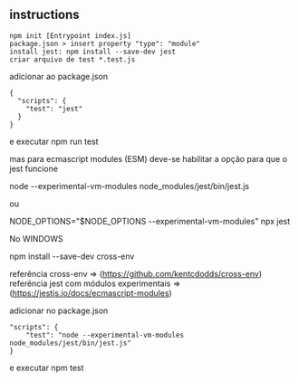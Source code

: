 ## instructions

```
npm init [Entrypoint index.js]
package.json > insert property "type": "module"
install jest: npm install --save-dev jest
criar arquivo de test *.test.js
```

adicionar ao package.json

```
{
  "scripts": {
    "test": "jest"
  }
}
```

e executar npm run test

mas para ecmascript modules (ESM) deve-se habilitar a opção para que o jest funcione

node --experimental-vm-modules node_modules/jest/bin/jest.js

ou

NODE_OPTIONS="$NODE_OPTIONS --experimental-vm-modules" npx jest

No WINDOWS

npm install --save-dev cross-env

referência cross-env => (https://github.com/kentcdodds/cross-env)
referência jest com módulos experimentais => (https://jestjs.io/docs/ecmascript-modules)

adicionar no package.json

```
"scripts": {
    "test": "node --experimental-vm-modules node_modules/jest/bin/jest.js"
}
```

e executar npm test

